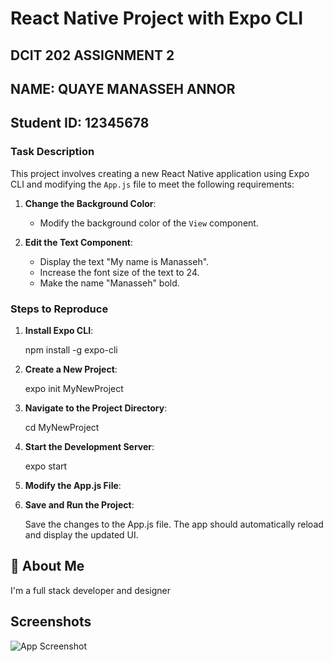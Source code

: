 # React Native Project with Expo CLI

## DCIT 202 ASSIGNMENT 2
## NAME: QUAYE MANASSEH ANNOR
## Student ID: 12345678

### Task Description

This project involves creating a new React Native application using Expo CLI and modifying the `App.js` file to meet the following requirements:

1. **Change the Background Color**:
   - Modify the background color of the `View` component.

2. **Edit the Text Component**:
   - Display the text "My name is Manasseh".
   - Increase the font size of the text to 24.
   - Make the name "Manasseh" bold.

### Steps to Reproduce

1. **Install Expo CLI**:

   npm install -g expo-cli

2. **Create a New Project**:

   expo init MyNewProject

3. **Navigate to the Project Directory**:

   cd MyNewProject

4. **Start the Development Server**:

   expo start

5. **Modify the App.js File**:

6. **Save and Run the Project**:

   Save the changes to the App.js file.
   The app should automatically reload and display the   updated UI.



## 🚀 About Me
I'm a full stack developer and designer


## Screenshots

![App Screenshot](https://https://www.google.com/url?sa=i&url=https%3A%2F%2Ftodaysart.org%2Fnews%2F&psig=AOvVaw2RaTMCynfS0VszwiCohKhf&ust=1719766372967000&source=images&cd=vfe&opi=89978449&ved=0CBEQjRxqFwoTCKiDx6OjgYcDFQAAAAAdAAAAABAR/468x300?text=App+Screenshot+Here)

